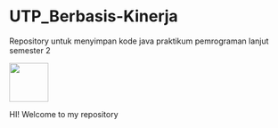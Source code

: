 # UTP_Berbasis-Kinerja
Repository untuk menyimpan kode java praktikum pemrograman lanjut semester 2

<img src="https://user-images.githubusercontent.com/103413005/174446322-279f927c-86d1-4c30-845f-a96d8102771b.gif" width="70" height="70">

HI! Welcome to my repository
